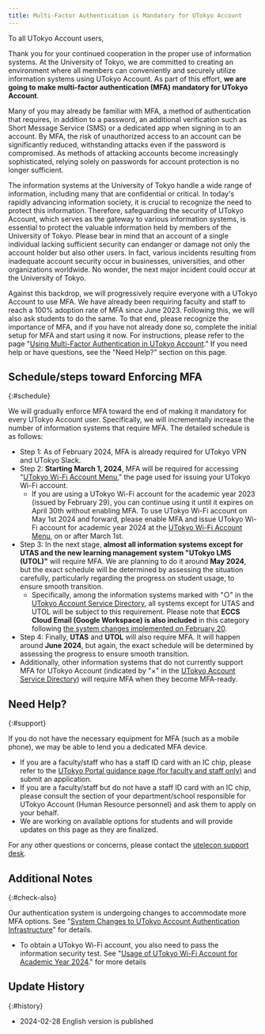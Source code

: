 ```yaml
---
title: Multi-Factor Authentication is Mandatory for UTokyo Account
---
```


To all UTokyo Account users,

Thank you for your continued cooperation in the proper use of information systems. At the University of Tokyo, we are committed to creating an environment where all members can conveniently and securely utilize information systems using UTokyo Account. As part of this effort, **we are going to make multi-factor authentication (MFA) mandatory for UTokyo Account**.

Many of you may already be familiar with MFA, a method of authentication that requires, in addition to a password, an additional verification such as Short Message Service (SMS) or a dedicated app when signing in to an account. By MFA, the risk of unauthorized access to an account can be significantly reduced, withstanding attacks even if the password is compromised. As methods of attacking accounts become increasingly sophisticated, relying solely on passwords for account protection is no longer sufficient.

The information systems at the University of Tokyo handle a wide range of information, including many that are confidential or critical. In today's rapidly advancing information society, it is crucial to recognize the need to protect this information. Therefore, safeguarding the security of UTokyo Account, which serves as the gateway to various information systems, is essential to protect the valuable information held by members of the University of Tokyo. Please bear in mind that an account of a single individual lacking sufficient security can endanger or damage not only the account holder but also other users. In fact, various incidents resulting from inadequate account security occur in businesses, universities, and other organizations worldwide. No wonder, the next major incident could occur at the University of Tokyo.

Against this backdrop, we will progressively require everyone with a UTokyo Account to use MFA. We have already been requiring faculty and staff to reach a 100% adoption rate of MFA since June 2023. Following this, we will also ask students to do the same. To that end, please recognize the importance of MFA, and if you have not already done so, complete the initial setup for MFA and start using it now. For instructions, please refer to the page "[Using Multi-Factor Authentication in UTokyo Account](/en/utokyo_account/mfa/)." If you need help or have questions, see the "Need Help?" section on this page.

## Schedule/steps toward Enforcing MFA
{:#schedule}

We will gradually enforce MFA toward the end of making it mandatory for every UTokyo Account user. Specifically, we will incrementally increase the number of information systems that require MFA. The detailed schedule is as follows:
- Step 1: As of February 2024, MFA is already required for UTokyo VPN and UTokyo Slack.
- Step 2: **Starting March 1, 2024**, MFA will be required for accessing "[UTokyo Wi-Fi Account Menu](https://acm.wifi.adm.u-tokyo.ac.jp/secure/user_applies/index/1/)," the page used for issuing your UTokyo Wi-Fi account.
  - If you are using a UTokyo Wi-Fi account for the academic year 2023 (issued by February 29), you can continue using it until it expires on April 30th without enabling MFA. To use UTokyo Wi-Fi account on May 1st 2024 and forward, please enable MFA and issue UTokyo Wi-Fi account for academic year 2024 at the [UTokyo Wi-Fi Account Menu](https://acm.wifi.adm.u-tokyo.ac.jp/secure/user_applies/index/1/), on or after March 1st.
- Step 3: In the next stage, **almost all information systems except for UTAS and the new learning management system "UTokyo LMS (UTOL)"** will require MFA.  We are planning to do it around **May 2024**, but the exact schedule will be determined by assessing the situation carefully, particularly regarding the progress on student usage, to ensure smooth transition.
  - Specifically, among the information systems marked with "○" in the [UTokyo Account Service Directory](https://login.adm.u-tokyo.ac.jp/utokyoaccount/), all systems except for UTAS and UTOL will be subject to this requirement. Please note that **ECCS Cloud Email (Google Workspace) is also included** in this category following [the system changes implemented on February 20](https://www.ecc.u-tokyo.ac.jp/en/announcement/2024/02/08_3611.html).
- Step 4: Finally, **UTAS** and **UTOL** will also require MFA.  It will happen around **June 2024**, but again, the exact schedule will be determined by assessing the progress to ensure smooth transition.
- Additionally, other information systems that do not currently support MFA for UTokyo Account (indicated by "×" in the [UTokyo Account Service Directory](https://login.adm.u-tokyo.ac.jp/utokyoaccount/)) will require MFA when they become MFA-ready.

## Need Help?
{:#support}

If you do not have the necessary equipment for MFA (such as a mobile phone), we may be able to lend you a dedicated MFA device.
- If you are a faculty/staff who has a staff ID card with an IC chip, please refer to the [UTokyo Portal guidance page (for faculty and staff only)](https://univtokyo.sharepoint.com/sites/utokyoportal/wiki/d/UTokyo_Account_Token.aspx) and submit an application.
- If you are a faculty/staff but do not have a staff ID card with an IC chip, please consult the section of your department/school responsible for UTokyo Account (Human Resource personnel) and ask them to apply on your behalf.
- We are working on available options for students and will provide updates on this page as they are finalized.

For any other questions or concerns, please contact the [utelecon support desk](/en/support/).

## Additional Notes
{:#check-also}

Our authentication system is undergoing changes to accommodate more MFA options. See "[System Changes to UTokyo Account Authentication Infrastructure](/notice/2024/02-utac-auth-improvement)" for details.
- To obtain a UTokyo Wi-Fi account, you also need to pass the information security test. See "[Usage of UTokyo Wi-Fi Account for Academic Year 2024](/notice/2024/02-wifi)." for more details

## Update History
{:#history}

- 2024-02-28 English version is published
